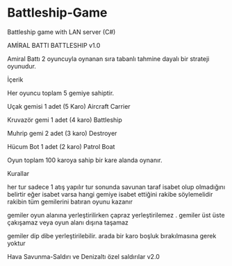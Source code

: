 # Battleship-Game
Battleship game with LAN server (C#)

AMİRAL BATTI BATTLESHIP v1.0

Amiral Battı 2 oyuncuyla oynanan sıra tabanlı tahmine dayalı bir strateji oyunudur.

İçerik

Her oyuncu toplam 5 gemiye sahiptir.

Uçak     gemisi 1 adet (5 Karo) Aircraft Carrier

Kruvazör gemi   1 adet (4 karo) Battleship

Muhrip   gemi   2 adet (3 karo) Destroyer

Hücum    Bot    1 adet (2 karo) Patrol Boat


Oyun toplam 100 karoya sahip bir kare alanda oynanır.

Kurallar

her tur sadece 1 atış yapılır
tur sonunda savunan taraf isabet olup olmadığını belirtir
eğer isabet varsa hangi gemiye isabet ettiğini rakibe söylemelidir
rakibin tüm gemilerini batıran oyunu kazanır

gemiler oyun alanına yerleştirilirken çapraz yerleştirilemez .
gemiler üst üste çakışamaz veya oyun alanı dışına taşamaz

gemiler dip dibe yerleştirilebilir. arada bir karo boşluk bırakılmasına gerek yoktur

Hava Savunma-Saldırı ve Denizaltı özel saldırılar v2.0
